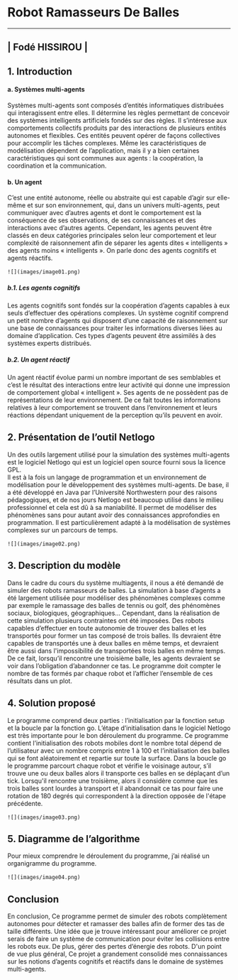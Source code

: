 # Robot Ramasseurs De Balles
---

|               Fodé HISSIROU               |
---


## 1. Introduction


#### a. Systèmes multi-agents

Systèmes multi-agents sont composés d’entités informatiques distribuées qui interagissent entre elles. 
Il détermine les règles permettant de concevoir des systèmes intelligents artificiels fondés sur des règles. 
Il s’intéresse aux comportements collectifs produits par des interactions de plusieurs entités autonomes et flexibles.
Ces entités peuvent opérer de façons collectives pour accomplir les tâches complexes. 
Même les caractéristiques de modélisation dépendent de l’application, 
mais il y a bien certaines caractéristiques qui sont communes aux agents : la coopération, la coordination et la communication.

#### b. Un agent 

C’est une entité autonome, réelle ou abstraite qui est capable d’agir sur elle-même et sur son environnement,
qui, dans un univers multi-agents, peut communiquer avec d’autres agents et dont le comportement est la conséquence de ses observations,
de ses connaissances et des interactions avec d’autres agents. 
Cependant, les agents peuvent être classés en deux catégories principales selon leur comportement et leur complexité de raisonnement 
afin de séparer les agents dites « intelligents »  des agents moins « intelligents ». 
On parle donc des agents cognitifs et agents réactifs.

    ![](images/image01.png)

#####  b.1. Les agents cognitifs
Les agents cognitifs sont fondés sur la coopération d’agents capables à eux  seuls d’effectuer des opérations complexes. 
Un système cognitif comprend un petit nombre d’agents qui disposent d’une capacité de raisonnement sur une base de connaissances 
pour traiter les informations diverses liées au domaine d’application.
Ces types d’agents peuvent être assimilés à des systèmes experts distribués.



##### b.2. Un agent réactif 

Un agent réactif évolue parmi un nombre important de ses semblables et c’est le résultat des interactions entre leur activité qui donne une impression de comportement global « intelligent ».
Ses agents de ne possèdent pas de représentations de leur environnement. 
De ce fait toutes les informations relatives à leur comportement se trouvent dans l’environnement et leurs réactions dépendant uniquement de la perception qu’ils peuvent en avoir.


## 2. Présentation de l’outil Netlogo
Un des outils largement utilisé pour la simulation des systèmes multi-agents est le logiciel Netlogo qui est un logiciel open source fourni sous la licence GPL.  
Il est à la fois un langage de programmation et un environnement de modélisation pour le développement des systèmes multi-agents.
De base, il a été développé en Java par l’Université Northwestern pour des raisons pédagogiques, 
et de nos jours Netlogo est beaucoup utilisé dans le milieu professionnel et cela est dû à sa maniabilité. 
Il permet de modéliser des phénomènes sans pour autant avoir des connaissances approfondies en programmation. 
Il est particulièrement adapté à la modélisation de systèmes complexes sur un parcours de temps.

    ![](images/image02.png)

## 3. Description du modèle
Dans le cadre du cours du système multiagents, il nous a été demandé de simuler des robots ramasseurs de balles. 
La simulation à base d’agents a été largement utilisée pour modéliser des phénomènes complexes comme par exemple le ramassage des balles de tennis ou golf, des phénomènes sociaux, biologiques, géographiques... 
Cependant, dans la réalisation de cette simulation plusieurs contraintes ont été imposées. 
Des robots capables d’effectuer en toute autonomie de trouver des balles et les transportés pour former un tas composé de trois balles. 
Ils devraient être capables de transportés une à deux balles en même temps, et devraient être aussi dans l'impossibilité de transportées trois balles en même temps. 
De ce fait, lorsqu’il rencontre une troisième balle, les agents devraient se voir dans l’obligation d’abandonner ce tas. 
Le programme doit compter le nombre de tas formés par chaque robot et l’afficher l’ensemble de ces résultats dans un plot.

## 4. Solution proposé
Le programme comprend deux parties : l’initialisation par la fonction setup et la boucle par la fonction go. 
L’étape d’initialisation dans le logiciel Netlogo est très importante pour le bon déroulement du programme. 
Ce programme contient l’initialisation des robots mobiles dont le nombre total dépend de l’utilisateur avec un nombre compris entre 1 à 100 et l’initialisation des balles qui se font aléatoirement et repartie sur toute la surface. 
Dans la boucle go le programme parcourt chaque robot et vérifie le voisinage autour, s’il trouve une ou deux balles alors il transporte ces balles en se déplaçant d’un tick. 
Lorsqu'il rencontre une troisième, alors il considère comme que les trois balles sont lourdes à transport 
et il abandonnait ce tas pour faire une rotation de 180 degrés qui correspondent à la direction opposée de l'étape précédente. 

    ![](images/image03.png)

## 5. Diagramme de l’algorithme
Pour mieux comprendre le déroulement du programme, j’ai réalisé un organigramme du programme.

    ![](images/image04.png)

## Conclusion 
En conclusion, Ce programme permet de simuler des robots complètement autonomes pour détecter et ramasser des balles afin de former des tas de taille différents.
Une idée que je trouve intéressant pour améliorer ce projet serais de faire un système de communication pour éviter les collisions entre les robots eux. De plus, gérer des pertes d’énergie des robots.
D'un point de vue plus général, Ce projet a grandement consolidé mes connaissances sur les notions d’agents cognitifs et réactifs dans le domaine de systèmes multi-agents.